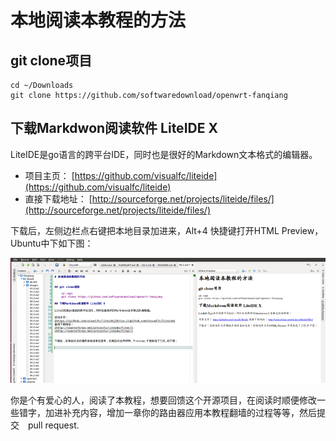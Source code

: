 # 本地阅读本教程的方法


## git clone项目

	cd ~/Downloads
	git clone https://github.com/softwaredownload/openwrt-fanqiang

## 下载Markdwon阅读软件 LiteIDE X

LiteIDE是go语言的跨平台IDE，同时也是很好的Markdown文本格式的编辑器。

* 项目主页：
[https://github.com/visualfc/liteide](https://github.com/visualfc/liteide)
* 直接下载地址：
[http://sourceforge.net/projects/liteide/files/](http://sourceforge.net/projects/liteide/files/)


下载后，左侧边栏点右键把本地目录加进来，Alt+4 快捷键打开HTML Preview，Ubuntu中下如下图：

![](images/9.2.liteide.png)


你是个有爱心的人，阅读了本教程，想要回馈这个开源项目，在阅读时顺便修改一些错字，加进补充内容，增加一章你的路由器应用本教程翻墙的过程等等，然后提交　pull request.
